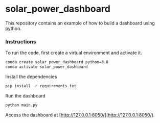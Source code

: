 # solar_power_dashboard

This repository contains an example of how to build a dashboard
using python.

### Instructions
To run the code, first create a virtual environment and activate it.

```bash
conda create solar_power_dashboard python=3.8
conda activate solar_power_dashboard
```

Install the dependencies
```bash
pip install -r requirements.txt
```

Run the dashboard
```bash
python main.py
```
Access the dashboard at [http://127.0.0.1:8050/](http://127.0.0.1:8050/).